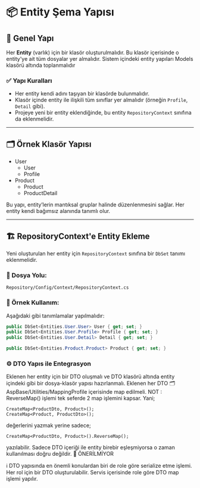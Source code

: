 # 📦 Entity Şema Yapısı

## 📁 Genel Yapı

Her **Entity** (varlık) için bir klasör oluşturulmalıdır. Bu klasör içerisinde o entity'ye ait tüm dosyalar yer almalıdır. 
Sistem içindeki entity yapıları Models klasörü altında toplanmalıdır

### ✅ Yapı Kuralları

- Her entity kendi adını taşıyan bir klasörde bulunmalıdır.
- Klasör içinde entity ile ilişkili tüm sınıflar yer almalıdır (örneğin `Profile`, `Detail` gibi).
- Projeye yeni bir entity eklendiğinde, bu entity `RepositoryContext` sınıfına da eklenmelidir.

---

## 🗂 Örnek Klasör Yapısı

* User 
  * User
  * Profile
* Product
  * Product
  * ProductDetail

Bu yapı, entity’lerin mantıksal gruplar halinde düzenlenmesini sağlar. Her entity kendi bağımsız alanında tanımlı olur.

---

## 🏗 RepositoryContext'e Entity Ekleme

Yeni oluşturulan her entity için `RepositoryContext` sınıfına bir `DbSet` tanımı eklenmelidir.

### 📄 Dosya Yolu:
    Repository/Config/Context/RepositoryContext.cs 



### 📌 Örnek Kullanım:

Aşağıdaki gibi tanımlamalar yapılmalıdır:

```csharp
public DbSet<Entities.User.User> User { get; set; }
public DbSet<Entities.User.Profile> Profile { get; set; }
public DbSet<Entities.User.Detail> Detail { get; set; }

public DbSet<Entities.Product.Product> Product { get; set; }
```


### ⚙️ DTO Yapıs ile Entegrasyon

Eklenen her entity için bir DTO oluşmalı ve DTO klasörü altında entity içindeki gibi bir dosya-klasör yapısı hazırlanmalı. 
Eklenen her DTO 🗂 AspBase/Utilities/MappingProfile içerisinde map edilmeli. 
NOT : ReverseMap() işlemi tek seferde 2 map işlemini kapsar. Yani;

    CreateMap<ProductDto, Product>(); 
    CreateMap<Product, ProductDto>();

değerlerini yazmak yerine sadece;
  
    CreateMap<ProductDto, Product>().ReverseMap();

yazılabilir. Sadece DTO içeriği ile entity birebir eşleşmiyorsa o zaman kullanılması doğru değildir. 🚨 ÖNERİLMİYOR

ℹ️ DTO yapısında en önemli konulardan biri de role göre serialize etme işlemi. Her rol için bir DTO oluşturulabilir. Servis
içerisinde role göre DTO map işlemi yapılır. 